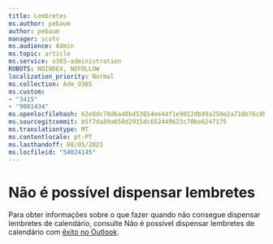 ```yaml
---
title: Lembretes
ms.author: pebaum
author: pebaum
manager: scotv
ms.audience: Admin
ms.topic: article
ms.service: o365-administration
ROBOTS: NOINDEX, NOFOLLOW
localization_priority: Normal
ms.collection: Adm_O365
ms.custom:
- "3415"
- "9001434"
ms.openlocfilehash: 62e8dc78d6a48b453654ee44f1e9012db99a250e2a718b76c0b9e966a04cace4
ms.sourcegitcommit: b5f7da89a650d2915dc652449623c78be6247175
ms.translationtype: MT
ms.contentlocale: pt-PT
ms.lasthandoff: 08/05/2021
ms.locfileid: "54024145"
---
```

# <a name="cannot-dismiss-reminders"></a>Não é possível dispensar lembretes

Para obter informações sobre o que fazer quando não consegue dispensar lembretes de calendário, consulte Não é possível dispensar lembretes de calendário com [êxito no Outlook](https://docs.microsoft.com/exchange/troubleshoot/calendar-reminders/cannot-dismiss-outlook-calendar-reminders).

